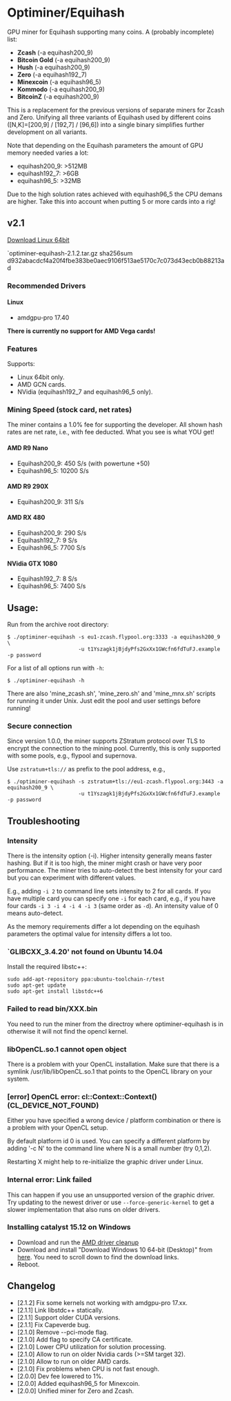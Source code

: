 # Optiminer/Equihash

GPU miner for Equihash supporting many coins. A (probably incomplete) list:
- **Zcash** (-a equihash200_9)
- **Bitcoin Gold** (-a equihash200_9)
- **Hush** (-a equihash200_9)
- **Zero** (-a equihash192_7)
- **Minexcoin** (-a equihash96_5)
- **Kommodo** (-a equihash200_9)
- **BitcoinZ** (-a equihash200_9)

This is a replacement for the previous versions of separate miners for Zcash and Zero.
Unifying all three variants of Equihash used by different coins ([N,K]=[200,9] / [192,7] / [96,6])
into a single binary simplifies further development on all variants. 

Note that depending on the Equihash parameters the amount of GPU memory needed varies a lot:
- equihash200_9: >512MB
- equihash192_7: >6GB
- equihash96_5: >32MB

Due to the high solution rates achieved with equihash96_5 the CPU demans are higher. Take this into account when putting 5 
or more cards into a rig!

## v2.1
[Download Linux 64bit](http://download.optiminer.pl/optiminer-equihash-2.1.2.tar.gz)

`optiminer-equihash-2.1.2.tar.gz sha256sum d932abacdcf4a20f4fbe383be0aec9106f513ae5170c7c073d43ecb0b88213ad

<!--
[Download Windows 64bit](https://github.com/Optiminer/OptiminerZcash/raw/master/optiminer-zcash-1.7.0.zip)
-->


### Recommended Drivers

#### Linux
<!-- fgrlx 15.30.3 for all GCN 1st-3rd gen cards
- amdgpu-pro 17.50 for GCN 4th gen cards (RX4\*0) -->
- amdgpu-pro 17.40

<!--
#### Windows
- Full speed can only be achieved under Catalyst 15.12 drivers! See
  [below](#installing-catalyst-1512-on-windows) for how to install the older
  driver version.
- RX4\*0 cards are not supported by Catalyst 15.12, **I strongly recommend
  to use linux for mining on them!**
-->

**There is currently no support for AMD Vega cards!**

### Features

Supports:
- <!--Windows and -->Linux 64bit only.
- AMD GCN cards.
- NVidia (equihash192_7 and equihash96_5 only).

### Mining Speed (stock card, net rates)

The miner contains a 1.0% fee for supporting the developer. All shown hash rates 
are net rate, i.e., with fee deducted. What you see is what YOU get!

#### AMD R9 Nano
- Equihash200_9: 450 S/s (with powertune +50)
- Equihash96_5: 10200 S/s

#### AMD R9 290X
- Equihash200_9: 311 S/s

#### AMD RX 480
- Equihash200_9: 290 S/s
- Equihash192_7: 9 S/s
- Equihash96_5: 7700 S/s

#### NVidia GTX 1080
- Equihash192_7: 8 S/s
- Equihash96_5: 7400 S/s


## Usage:
Run from the archive root directory:
```
$ ./optiminer-equihash -s eu1-zcash.flypool.org:3333 -a equihash200_9 \
                       -u t1Yszagk1jBjdyPfs2GxXx1GWcfn6fdTuFJ.example -p password 
```

For a list of all options run with `-h`:
```
$ ./optiminer-equihash -h
```

There are also 'mine_zcash.sh', 'mine_zero.sh' and 'mine_mnx.sh' <!--and 'start.bat'--> scripts for running it under <!--Windows and --> Unix. Just edit the pool and user settings before running!

### Secure connection
Since version 1.0.0, the miner supports ZStratum protocol over TLS to
encrypt the connection to the mining pool. Currently, this is only supported
with some pools, e.g., flypool and supernova.

Use `zstratum+tls://` as prefix to the pool address, e.g.,
```
$ ./optiminer-equihash -s zstratum+tls://eu1-zcash.flypool.org:3443 -a equihash200_9 \
                       -u t1Yszagk1jBjdyPfs2GxXx1GWcfn6fdTuFJ.example -p password 
```

## Troubleshooting

### Intensity
There is the intensity option (-i). Higher intensity generally means faster hashing. 
But if it is too high, the miner might crash or have very poor performance. 
The miner tries to auto-detect the best intensity for your card but you can
experiment with different values.

E.g., adding `-i 2` to command line sets intensity to 2 for all cards. If
you have multiple card you can specify one `-i` for each card, e.g., if you
have four cards `-i 3 -i 4 -i 4 -i 3` (same order as `-d`). An intensity value
of 0 means auto-detect.

As the memory requirements differ a lot depending on the equihash parameters
the optimal value for intensity differs a lot too.


### `GLIBCXX_3.4.20' not found on Ubuntu 14.04
Install the required libstc++:
```shell
sudo add-apt-repository ppa:ubuntu-toolchain-r/test 
sudo apt-get update
sudo apt-get install libstdc++6
```

### Failed to read bin/XXX.bin
You need to run the miner from the directroy where optiminer-equihash is in
otherwise it will not find the opencl kernel.

### libOpenCL.so.1 cannot open object
There is a problem with your OpenCL installation. Make sure that there is a
symlink /usr/lib/libOpenCL.so.1 that points to the OpenCL library on your
system.

### [error] OpenCL error: cl::Context::Context() (CL_DEVICE_NOT_FOUND)
Either you have specified a wrong device / platform combination or there is
a problem with your OpenCL setup.

By default platform id 0 is used. You can specify a different platform by
adding '-c N' to the command line where N is a small number (try 0,1,2).

Restarting X might help to re-initialize the graphic driver under Linux.

### Internal error: Link failed
This can happen if you use an unsupported version of the graphic driver.
Try updating to the newest driver or use `--force-generic-kernel` to get a
slower implementation that also runs on older drivers.

### Installing catalyst 15.12 on Windows
- Download and run the [AMD driver
  cleanup](http://support.amd.com/en-us/kb-articles/Pages/AMD-Clean-Uninstall-Utility.aspx)
- Download and install "Download Windows 10 64-bit (Desktop)" from
  [here](http://www.guru3d.com/files-details/amd-radeon-software-crimson-15-12-driver-download.html).
  You need to scroll down to find the download links.
- Reboot. 

## Changelog
- [2.1.2] Fix some kernels not working with amdgpu-pro 17.xx.
- [2.1.1] Link libstdc++ statically.
- [2.1.1] Support older CUDA versions.
- [2.1.1] Fix Capeverde bug.
- [2.1.0] Remove --pci-mode flag.
- [2.1.0] Add flag to specify CA certificate.
- [2.1.0] Lower CPU utilization for solution processing.
- [2.1.0] Allow to run on older Nvidia cards (>=SM target 32).
- [2.1.0] Allow to run on older AMD cards.
- [2.1.0] Fix problems when CPU is not fast enough.
- [2.0.0] Dev fee lowered to 1%.
- [2.0.0] Added equihash96_5 for Minexcoin.
- [2.0.0] Unified miner for Zero and Zcash.
